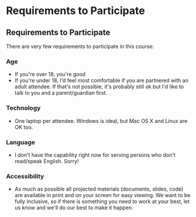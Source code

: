# Requirements to Participate

## Requirements to Participate

There are very few requirements to participate in this course:

### Age 

* If you're over 18, you're good
* If you're under 18, I'd feel most comfortable if you are partnered with an adult attendee. If that's not possible, it's probably still ok but I'd like to talk to you and a parent/guardian first.

### Technology 

* One laptop per attendee. Windows is ideal, but Mac OS X and Linux are OK too.

### Language 

* I don't have the capability right now for serving persons who don't read/speak English. Sorry!

### Accessibility 

* As much as possible all projected materials (documents, slides, code) are available in print and on your screen for easy viewing. We want to be fully inclusive, so if there is something you need to work at your best, let us know and we'll do our best to make it happen.